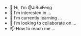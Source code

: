 - 👋 Hi, I’m @JiRuiFeng
- 👀 I’m interested in ...
- 🌱 I’m currently learning ...
- 💞️ I’m looking to collaborate on ...
- 📫 How to reach me ...

<!---
JiRuiFeng/JiRuiFeng is a ✨ special ✨ repository because its `README.md` (this file) appears on your GitHub profile.
You can click the Preview link to take a look at your changes.
--->
